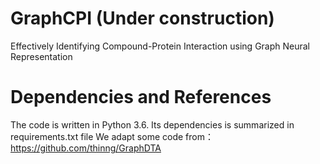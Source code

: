# GraphCPI (Under construction)
Effectively Identifying Compound-Protein Interaction using Graph Neural Representation 

# Dependencies and References
The code is written in Python 3.6. Its dependencies is summarized in requirements.txt file
We adapt some code from：
https://github.com/thinng/GraphDTA
